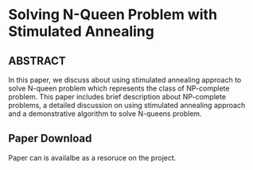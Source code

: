 Solving N-Queen Problem with Stimulated Annealing
=============

ABSTRACT
--------
In this paper, we discuss about using stimulated annealing approach to solve N-queen problem which represents the class of NP-complete problem. This paper includes brief description about NP-complete problems, a detailed discussion on using stimulated annealing approach and a demonstrative algorithm to solve N-queens problem.  

Paper Download
--------------
Paper can is availalbe as a resoruce on the project.
